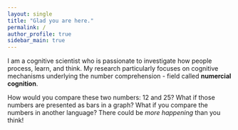 ```yaml
---
layout: single
title: "Glad you are here."
permalink: / 
author_profile: true
sidebar_main: true
---
```

I am a cognitive scientist who is passionate to investigate how people process, learn, and think. My research particularly focuses on cognitive mechanisms underlying the number comprehension - field called **numercial cognition**. 

How would you compare these two numbers: 12 and 25? 
What if those numbers are presented as bars in a graph?
What if you compare the numbers in another language?
There could be *more happening* than you think! 

